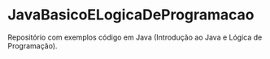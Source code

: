 # JavaBasicoELogicaDeProgramacao
Repositório com exemplos código em Java (Introdução ao Java e Lógica de Programação).
